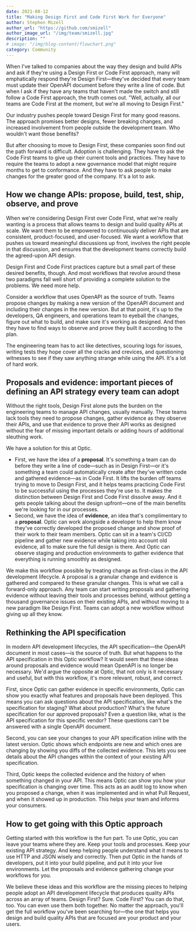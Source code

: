 ```yaml
---
date: 2021-08-12
title: "Making Design First and Code First Work for Everyone"
author: Stephen Mizell
author_url: "https://github.com/smizell"
author_image_url: "/img/team/smizell.jpg"
description: ""
# image: "/img/blog-content/flowchart.png"
category: Community
---
```


When I've talked to companies about the way they design and build APIs and ask if they're using a Design First or Code First approach, many will emphatically respond they're Design First—they've decided that every team must update their OpenAPI document before they write a line of code. But when I ask if they have any teams that haven't made the switch and still follow a Code First approach, the truth comes out. "Well, actually, all our teams are Code First at the moment, but we're all moving to Design First."

Our industry pushes people toward Design First for many good reasons. The approach promises better designs, fewer breaking changes, and increased involvement from people outside the development team. Who wouldn't want those benefits?

But after choosing to move to Design First, these companies soon find out the path forward is difficult. Adoption is challenging. They have to ask the Code First teams to give up their current tools and practices. They have to require the teams to adopt a new governance model that might require months to get to conformance. And they have to ask people to make changes for the greater good of the company. It's a lot to ask.

## How we change APIs: propose, build, test, ship, observe, and prove

When we're considering Design First over Code First, what we're really wanting is a process that allows teams to design and build quality APIs at scale. We want them to be empowered to continuously deliver APIs that are consistent, product-focused, and user-focused. We want a workflow that pushes us toward meaningful discussions up front, involves the right people in that discussion, and ensures that the development teams correctly build the agreed-upon API design.

Design First and Code First practices capture but a small part of these desired benefits, though. And most workflows that revolve around these two paradigms fall well short of providing a complete solution to the problems. We need more help.

Consider a workflow that uses OpenAPI as the source of truth. Teams propose changes by making a new version of the OpenAPI document and including their changes in the new version. But at that point, it's up to the developers, QA engineers, and operations team to eyeball the changes, figure out what to build, and make sure it's working as designed. And then they have to find ways to observe and prove they built it according to the plan.

The engineering team has to act like detectives, scouring logs for issues, writing tests they hope cover all the cracks and crevices, and questioning witnesses to see if they saw anything strange while using the API. It's a lot of hard work.

## Proposals and evidence: important pieces of defining an API strategy every team can adopt

Without the right tools, Design First alone puts the burden on the engineering teams to manage API changes, usually manually. These teams lack tools they need to propose changes, gather evidence as they observe their APIs, and use that evidence to prove their API works as designed without the fear of missing important details or adding hours of additional sleuthing work.

We have a solution for this at Optic.

* First, we have the idea of a **proposal**. It's something a team can do before they write a line of code—such as in Design First—or it's something a team could automatically create after they've written code and gathered evidence—as in Code First. It lifts the burden off teams trying to move to Design First, and it helps teams practicing Code First to be successful using the processes they're use to. It makes the distinction between Design First and Code First dissolve away. And it gets people talking about the design upfront—one of the main benefits we're looking for in our processes.
* Second, we have the idea of **evidence**, an idea that's complimentary to a **proposal**. Optic can work alongside a developer to help them know they've correctly developed the proposed change and show proof of their work to their team members. Optic can sit in a team's CI/CD pipeline and gather new evidence while taking into account old evidence, all to make sure the full design is there. And Optic can observe staging and production environments to gather evidence that everything is running smoothly as designed.

We make this workflow possible by treating change as first-class in the API development lifecycle. A proposal is a granular change and evidence is gathered and compared to these granular changes. This is what we call a forward-only approach. Any team can start writing proposals and gathering evidence without leaving their tools and processes behind, without getting a thousand governance issues on their existing APIs, and without moving to a new paradigm like Design First. Teams can adopt a new workflow without giving up all they know.

## Rethinking the API specification

In modern API development lifecycles, the API specification—the OpenAPI document in most cases—is the source of truth. But what happens to the API specification in this Optic workflow? It would seem that these ideas around proposals and evidence would mean OpenAPI is no longer be necessary. We'd argue the opposite at Optic, that not only is it necessary and useful, but with this workflow, it's more relevant, robust, and correct.

First, since Optic can gather evidence in specific environments, Optic can show you exactly what features and proposals have been deployed. This means you can ask questions about the API specification, like what's the specification for staging? What about production? What's the future specification for our approved proposals? Even a question like, what is the API specification for this specific vendor? These questions can't be answered with a single OpenAPI document.

Second, you can see your changes to your API specification inline with the latest version. Optic shows which endpoints are new and which ones are changing by showing you diffs of the collected evidence. This lets you see details about the API changes within the context of your existing API specification.

Third, Optic keeps the collected evidence and the history of when something changed in your API. This means Optic can show you how your specification is changing over time. This acts as an audit log to know when you proposed a change, when it was implemented and in what Pull Request, and when it showed up in production. This helps your team and informs your consumers.

## How to get going with this Optic approach

Getting started with this workflow is the fun part. To use Optic, you can leave your teams where they are. Keep your tools and processes. Keep your existing API strategy. And keep helping people understand what it means to use HTTP and JSON wisely and correctly. Then put Optic in the hands of developers, put it into your build pipeline, and put it into your live environments. Let the proposals and evidence gathering change your workflows for you.

We believe these ideas and this workflow are the missing pieces to helping people adopt an API development lifecycle that produces quality APIs across an array of teams. Design First? Sure. Code First? You can do that, too. You can even use them both together. No matter the approach, you'll get the full workflow you've been searching for—the one that helps you design and build quality APIs that are focused are your product and your users.
